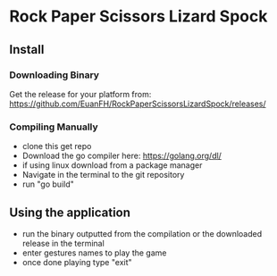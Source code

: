 # Rock Paper Scissors Lizard Spock

## Install
### Downloading Binary
Get the release for your platform from: https://github.com/EuanFH/RockPaperScissorsLizardSpock/releases/
### Compiling Manually
- clone this get repo
- Download the go compiler here: https://golang.org/dl/
- if using linux download from a package manager
- Navigate in the terminal to the git repository
- run "go build"

## Using the application
- run the binary outputted from the compilation or the downloaded release in the terminal
- enter gestures names to play the game
- once done playing type "exit"
